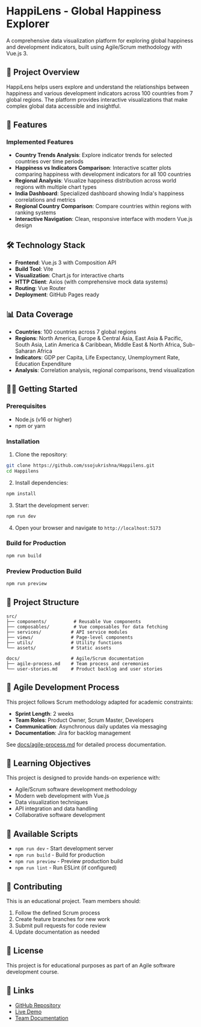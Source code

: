 # HappiLens - Global Happiness Explorer

A comprehensive data visualization platform for exploring global happiness and development indicators, built using Agile/Scrum methodology with Vue.js 3.

## 🎯 Project Overview

HappiLens helps users explore and understand the relationships between happiness and various development indicators across 100 countries from 7 global regions. The platform provides interactive visualizations that make complex global data accessible and insightful.

## 🚀 Features

### Implemented Features
- **Country Trends Analysis**: Explore indicator trends for selected countries over time periods
- **Happiness vs Indicators Comparison**: Interactive scatter plots comparing happiness with development indicators for all 100 countries
- **Regional Analysis**: Visualize happiness distribution across world regions with multiple chart types
- **India Dashboard**: Specialized dashboard showing India's happiness correlations and metrics
- **Regional Country Comparison**: Compare countries within regions with ranking systems
- **Interactive Navigation**: Clean, responsive interface with modern Vue.js design

## 🛠️ Technology Stack

- **Frontend**: Vue.js 3 with Composition API
- **Build Tool**: Vite
- **Visualization**: Chart.js for interactive charts
- **HTTP Client**: Axios (with comprehensive mock data systems)
- **Routing**: Vue Router
- **Deployment**: GitHub Pages ready

## 📊 Data Coverage

- **Countries**: 100 countries across 7 global regions
- **Regions**: North America, Europe & Central Asia, East Asia & Pacific, South Asia, Latin America & Caribbean, Middle East & North Africa, Sub-Saharan Africa
- **Indicators**: GDP per Capita, Life Expectancy, Unemployment Rate, Education Expenditure
- **Analysis**: Correlation analysis, regional comparisons, trend visualization

## 🏃‍♂️ Getting Started

### Prerequisites
- Node.js (v16 or higher)
- npm or yarn

### Installation

1. Clone the repository:
```bash
git clone https://github.com/ssojukrishna/Happilens.git
cd Happilens
```

2. Install dependencies:
```bash
npm install
```

3. Start the development server:
```bash
npm run dev
```

4. Open your browser and navigate to `http://localhost:5173`

### Build for Production

```bash
npm run build
```

### Preview Production Build

```bash
npm run preview
```

## 📁 Project Structure

```
src/
├── components/          # Reusable Vue components
├── composables/         # Vue composables for data fetching
├── services/           # API service modules
├── views/              # Page-level components
├── utils/              # Utility functions
└── assets/             # Static assets

docs/                   # Agile/Scrum documentation
├── agile-process.md    # Team process and ceremonies
└── user-stories.md     # Product backlog and user stories
```

## 🔄 Agile Development Process

This project follows Scrum methodology adapted for academic constraints:

- **Sprint Length**: 2 weeks
- **Team Roles**: Product Owner, Scrum Master, Developers
- **Communication**: Asynchronous daily updates via messaging
- **Documentation**: Jira for backlog management

See [docs/agile-process.md](docs/agile-process.md) for detailed process documentation.

## 🎯 Learning Objectives

This project is designed to provide hands-on experience with:
- Agile/Scrum software development methodology
- Modern web development with Vue.js
- Data visualization techniques
- API integration and data handling
- Collaborative software development

## 📝 Available Scripts

- `npm run dev` - Start development server
- `npm run build` - Build for production
- `npm run preview` - Preview production build
- `npm run lint` - Run ESLint (if configured)

## 🤝 Contributing

This is an educational project. Team members should:
1. Follow the defined Scrum process
2. Create feature branches for new work
3. Submit pull requests for code review
4. Update documentation as needed

## 📄 License

This project is for educational purposes as part of an Agile software development course.

## 🔗 Links

- [GitHub Repository](https://github.com/ssojukrishna/Happilens)
- [Live Demo](# "Will be deployed to GitHub Pages")
- [Team Documentation](docs/)
